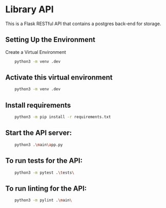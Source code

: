 # Library API
This is a Flask RESTful API that contains a postgres back-end for storage.

## Setting Up the Environment
Create a Virtual Environment
``` bash
    python3 -m venv .dev
```

## Activate this virtual environment
``` bash
    python3 -m venv .dev
```

## Install requirements
``` bash
    python3 -m pip install -r requirements.txt
```

## Start the API server:
``` bash
    python3 .\main\app.py
```

## To run tests for the API:
``` bash
    python3 -m pytest .\tests\
```

## To run linting for the API:
``` bash
    python3 -m pylint .\main\
```
